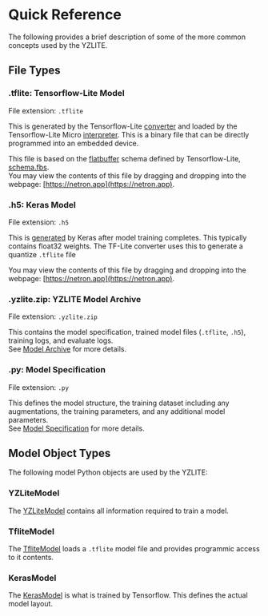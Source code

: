 # Quick Reference

The following provides a brief description of some of the more common concepts used by the YZLITE.

## File Types

### .tflite: Tensorflow-Lite Model

File extension:  `.tflite`

This is generated by the Tensorflow-Lite [converter](https://www.tensorflow.org/lite/convert) and loaded by the Tensorflow-Lite Micro [interpreter](https://github.com/tensorflow/tflite-micro). This is a binary file that can be directly programmed into an embedded device.

This file is based on the [flatbuffer](https://google.github.io/flatbuffers) schema defined by Tensorflow-Lite, [schema.fbs](https://github.com/tensorflow/tensorflow/blob/master/tensorflow/lite/schema/schema.fbs).  
You may view the contents of this file by dragging and dropping into the webpage: [https://netron.app](https://netron.app).

### .h5: Keras Model

File extension: `.h5`

This is [generated](https://keras.io/api/models/model_saving_apis/#save_model-function) by Keras after model training completes. This typically contains float32 weights. The TF-Lite converter uses this to generate a quantize `.tflite` file

You may view the contents of this file by dragging and dropping into the webpage: [https://netron.app](https://netron.app).

### .yzlite.zip: YZLITE Model Archive

File extension: `.yzlite.zip`

This contains the model specification, trained model files (`.tflite`, `.h5`), training logs, and evaluate logs.  
See [Model Archive](../guides/model_archive.md) for more details.

### .py: Model Specification

File extension: `.py`

This defines the model structure, the training dataset including any augmentations, the training parameters, and any additional model parameters.  
See [Model Specification](../guides/model_specification.md) for more details.

## Model Object Types

The following model Python objects are used by the YZLITE:

### YZLiteModel

The [YZLiteModel](yzlite.core.YZLiteModel) contains all information required to train a model.

### TfliteModel

The [TfliteModel](yzlite.core.TfliteModel) loads a `.tflite` model file and provides programmic access to it contents.

### KerasModel

The [KerasModel](yzlite.core.KerasModel) is what is trained by Tensorflow. This defines the actual model layout.
